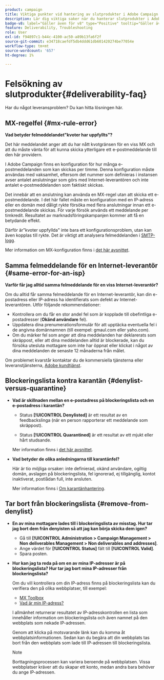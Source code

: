 ```yaml
---
product: campaign
title: Viktiga punkter vid hantering av slutprodukter i Adobe Campaign Classic
description: Lär dig viktiga saker när du hanterar slutprodukter i Adobe Campaign
badge-v8: label="Gäller även för v8" type="Positive" tooltip="Gäller även Campaign v8"
feature: Deliverability, Troubleshooting
role: User
exl-id: f94897c1-b44c-4100-ac50-a89b13fa6f2f
source-git-commit: e34718caefdf5db4ddd61db601420274be77054e
workflow-type: tm+mt
source-wordcount: '657'
ht-degree: 1%

---
```


# Felsökning av slutprodukter{#deliverability-faq}

Har du något leveransproblem? Du kan hitta lösningen här.

## MX-regelfel {#mx-rule-error}

**Vad betyder felmeddelandet&quot;kvoter har uppfyllts&quot;?**

Det här meddelandet anger att du har nått kvotgränsen för en viss MX och att du måste vänta för att kunna skicka ytterligare ett e-postmeddelande till den här providern.

I Adobe Campaign finns en konfiguration för hur många e-postmeddelanden som kan skickas per timme. Denna konfiguration måste användas med vaksamhet, eftersom det nummer som definieras i instansen avser antalet anslutningar som görs med Internet-leverantören och inte antalet e-postmeddelanden som faktiskt skickas.

Det innebär att en anslutning kan använda en MX-regel utan att skicka ett e-postmeddelande. I det här fallet måste en konfiguration med en IP-adress eller en domän med dåligt rykte försöka med flera anslutningar innan ett e-postmeddelande skickas. För varje försök används ett meddelande per timkredit. Resultatet av marknadsföringskampanjen kommer att få en betydande effekt.

Därför är&quot;kvoter uppfyllda&quot; inte bara ett konfigurationsproblem, utan kan även kopplas till rykte. Det är viktigt att analysera felmeddelanden i [SMTP-logg](../../production/using/monitoring-processes.md#smtp-errors-per-domain).

Mer information om MX-konfiguration finns i [det här avsnittet](../../installation/using/email-deliverability.md#mx-configuration).

## Samma felmeddelande för en Internet-leverantör {#same-error-for-an-isp}

**Varför får jag alltid samma felmeddelande för en viss Internet-leverantör?**

Om du alltid får samma felmeddelande för en Internet-leverantör, kan din e-postadress eller IP-adress ha identifierats som defekt av Internet-leverantören. Utför följande rekommendationer:
* Kontrollera om du får en stor andel fel som är kopplade till obefintliga e-postadresser (**Okänd användare** fel).
* Uppdatera dina prenumerationsformulär för att upptäcka eventuella fel i de angivna domännamnen (till exempel: gmaul.com eller yaho.com).
* Om du märker fel som anger att dina meddelanden har deklarerats som skräppost, eller att dina meddelanden alltid är blockerade, kan du försöka utesluta mottagare som inte har öppnat eller klickat i något av dina meddelanden de senaste 12 månaderna från målet.

Om problemet kvarstår kontaktar du de kommersiella tjänsterna eller leveranstjänsterna, [Adobe kundtjänst](https://helpx.adobe.com/se/enterprise/admin-guide.html/enterprise/using/support-for-experience-cloud.ug.html).

## Blockeringslista kontra karantän {#denylist-versus-quarantine}

* **Vad är skillnaden mellan en e-postadress på blockeringslista och en e-postadress i karantän?**

   * Status **[!UICONTROL Denylisted]** är ett resultat av en feedbackslinga (när en person rapporterar ett meddelande som skräppost).

   * Status **[!UICONTROL Quarantined]** är ett resultat av ett mjukt eller hårt studsande.

  Mer information finns i [det här avsnittet](understanding-quarantine-management.md#quarantine-vs-denylist).

* **Vad betyder de olika anledningarna till karantänfel?**

  Här är tio möjliga orsaker: inte definierad, okänd användare, ogiltig domän, avslagen på blockeringslista, fel ignorerad, ej tillgänglig, kontot inaktiverat, postlådan full, inte ansluten.

  Mer information finns i [Om karantänhantering](understanding-quarantine-management.md).

## Tar bort från blockeringslista {#remove-from-denylist}

* **En av mina mottagare lades till i blockeringslista av misstag. Hur tar jag bort dem från denyisten så att jag kan börja skicka dem igen?**

   * Gå till **[!UICONTROL Administration > Campaign Management > Non deliverables Management > Non deliverables and addresses]**.
   * Ange värdet för **[!UICONTROL Status]** fält till **[!UICONTROL Valid]**.
   * Spara posten.

* **Hur kan jag ta reda på om en av mina IP-adresser är på blockeringslista? Hur tar jag bort mina IP-adresser från blockeringslista?**

  Om du vill kontrollera om din IP-adress finns på blockeringslista kan du verifiera den på olika webbplatser, till exempel:
   * [MX Toolbox](https://mxtoolbox.com/)
   * [Vad är min IP-adress?](https://whatismyipaddress.com)

  I allmänhet returnerar resultatet av IP-adresskontrollen en lista som innehåller information om blockeringslista och även namnet på den webbplats som nekade IP-adressen.

  Genom att klicka på motsvarande länk kan du komma åt webbplatsinformationen. Sedan kan du begära att din webbplats tas bort från den webbplats som lade till IP-adressen till blockeringslista.

  >[!NOTE]
  >
  >Borttagningsprocessen kan variera beroende på webbplatsen. Vissa webbplatser kräver att du skapar ett konto, medan andra bara behöver du ange IP-adressen.

